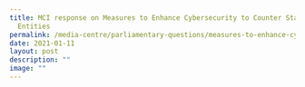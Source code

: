 ```yaml
---
title: MCI response on Measures to Enhance Cybersecurity to Counter State backed
  Entities
permalink: /media-centre/parliamentary-questions/measures-to-enhance-cybersecurity-to-counter-state/
date: 2021-01-11
layout: post
description: ""
image: ""
---
```

